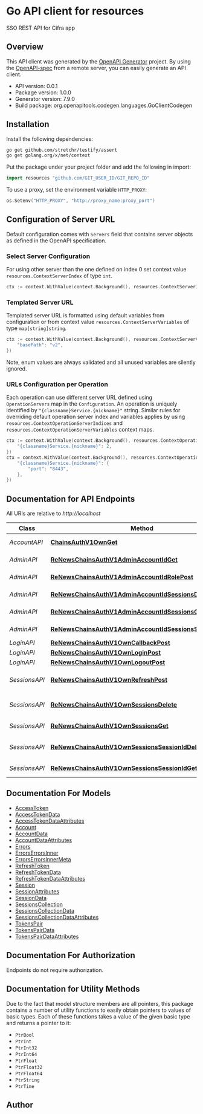 # Go API client for resources

SSO REST API for Cifra app

## Overview
This API client was generated by the [OpenAPI Generator](https://openapi-generator.tech) project.  By using the [OpenAPI-spec](https://www.openapis.org/) from a remote server, you can easily generate an API client.

- API version: 0.0.1
- Package version: 1.0.0
- Generator version: 7.9.0
- Build package: org.openapitools.codegen.languages.GoClientCodegen

## Installation

Install the following dependencies:

```sh
go get github.com/stretchr/testify/assert
go get golang.org/x/net/context
```

Put the package under your project folder and add the following in import:

```go
import resources "github.com/GIT_USER_ID/GIT_REPO_ID"
```

To use a proxy, set the environment variable `HTTP_PROXY`:

```go
os.Setenv("HTTP_PROXY", "http://proxy_name:proxy_port")
```

## Configuration of Server URL

Default configuration comes with `Servers` field that contains server objects as defined in the OpenAPI specification.

### Select Server Configuration

For using other server than the one defined on index 0 set context value `resources.ContextServerIndex` of type `int`.

```go
ctx := context.WithValue(context.Background(), resources.ContextServerIndex, 1)
```

### Templated Server URL

Templated server URL is formatted using default variables from configuration or from context value `resources.ContextServerVariables` of type `map[string]string`.

```go
ctx := context.WithValue(context.Background(), resources.ContextServerVariables, map[string]string{
	"basePath": "v2",
})
```

Note, enum values are always validated and all unused variables are silently ignored.

### URLs Configuration per Operation

Each operation can use different server URL defined using `OperationServers` map in the `Configuration`.
An operation is uniquely identified by `"{classname}Service.{nickname}"` string.
Similar rules for overriding default operation server index and variables applies by using `resources.ContextOperationServerIndices` and `resources.ContextOperationServerVariables` context maps.

```go
ctx := context.WithValue(context.Background(), resources.ContextOperationServerIndices, map[string]int{
	"{classname}Service.{nickname}": 2,
})
ctx = context.WithValue(context.Background(), resources.ContextOperationServerVariables, map[string]map[string]string{
	"{classname}Service.{nickname}": {
		"port": "8443",
	},
})
```

## Documentation for API Endpoints

All URIs are relative to *http://localhost*

Class | Method | HTTP request | Description
------------ | ------------- | ------------- | -------------
*AccountAPI* | [**ChainsAuthV1OwnGet**](docs/AccountAPI.md#chainsauthv1ownget) | **Get** /chains/auth/v1/own | Get account
*AdminAPI* | [**ReNewsChainsAuthV1AdminAccountIdGet**](docs/AdminAPI.md#renewschainsauthv1adminaccountidget) | **Get** /re-news/chains/auth/v1/admin/{account_id} | admin get user
*AdminAPI* | [**ReNewsChainsAuthV1AdminAccountIdRolePost**](docs/AdminAPI.md#renewschainsauthv1adminaccountidrolepost) | **Post** /re-news/chains/auth/v1/admin/{account_id}/{role} | admin role update
*AdminAPI* | [**ReNewsChainsAuthV1AdminAccountIdSessionsDelete**](docs/AdminAPI.md#renewschainsauthv1adminaccountidsessionsdelete) | **Delete** /re-news/chains/auth/v1/admin/{account_id}/sessions | admin delete user
*AdminAPI* | [**ReNewsChainsAuthV1AdminAccountIdSessionsGet**](docs/AdminAPI.md#renewschainsauthv1adminaccountidsessionsget) | **Get** /re-news/chains/auth/v1/admin/{account_id}/sessions | admin get sessions
*AdminAPI* | [**ReNewsChainsAuthV1AdminAccountIdSessionsSessionIdGet**](docs/AdminAPI.md#renewschainsauthv1adminaccountidsessionssessionidget) | **Get** /re-news/chains/auth/v1/admin/{account_id}/sessions/{session_id} | admin get session
*LoginAPI* | [**ReNewsChainsAuthV1OwnCallbackPost**](docs/LoginAPI.md#renewschainsauthv1owncallbackpost) | **Post** /re-news/chains/auth/v1/own/callback | 
*LoginAPI* | [**ReNewsChainsAuthV1OwnLoginPost**](docs/LoginAPI.md#renewschainsauthv1ownloginpost) | **Post** /re-news/chains/auth/v1/own/login | 
*LoginAPI* | [**ReNewsChainsAuthV1OwnLogoutPost**](docs/LoginAPI.md#renewschainsauthv1ownlogoutpost) | **Post** /re-news/chains/auth/v1/own/logout | 
*SessionsAPI* | [**ReNewsChainsAuthV1OwnRefreshPost**](docs/SessionsAPI.md#renewschainsauthv1ownrefreshpost) | **Post** /re-news/chains/auth/v1/own/refresh | Refresh Access Token
*SessionsAPI* | [**ReNewsChainsAuthV1OwnSessionsDelete**](docs/SessionsAPI.md#renewschainsauthv1ownsessionsdelete) | **Delete** /re-news/chains/auth/v1/own/sessions | Terminate user&#39;s sessions
*SessionsAPI* | [**ReNewsChainsAuthV1OwnSessionsGet**](docs/SessionsAPI.md#renewschainsauthv1ownsessionsget) | **Get** /re-news/chains/auth/v1/own/sessions | Get user&#39;s sessions
*SessionsAPI* | [**ReNewsChainsAuthV1OwnSessionsSessionIdDelete**](docs/SessionsAPI.md#renewschainsauthv1ownsessionssessioniddelete) | **Delete** /re-news/chains/auth/v1/own/sessions/{session_id} | Terminate user&#39;s session
*SessionsAPI* | [**ReNewsChainsAuthV1OwnSessionsSessionIdGet**](docs/SessionsAPI.md#renewschainsauthv1ownsessionssessionidget) | **Get** /re-news/chains/auth/v1/own/sessions/{session_id} | Get user&#39;s session


## Documentation For Models

 - [AccessToken](docs/AccessToken.md)
 - [AccessTokenData](docs/AccessTokenData.md)
 - [AccessTokenDataAttributes](docs/AccessTokenDataAttributes.md)
 - [Account](docs/Account.md)
 - [AccountData](docs/AccountData.md)
 - [AccountDataAttributes](docs/AccountDataAttributes.md)
 - [Errors](docs/Errors.md)
 - [ErrorsErrorsInner](docs/ErrorsErrorsInner.md)
 - [ErrorsErrorsInnerMeta](docs/ErrorsErrorsInnerMeta.md)
 - [RefreshToken](docs/RefreshToken.md)
 - [RefreshTokenData](docs/RefreshTokenData.md)
 - [RefreshTokenDataAttributes](docs/RefreshTokenDataAttributes.md)
 - [Session](docs/Session.md)
 - [SessionAttributes](docs/SessionAttributes.md)
 - [SessionData](docs/SessionData.md)
 - [SessionsCollection](docs/SessionsCollection.md)
 - [SessionsCollectionData](docs/SessionsCollectionData.md)
 - [SessionsCollectionDataAttributes](docs/SessionsCollectionDataAttributes.md)
 - [TokensPair](docs/TokensPair.md)
 - [TokensPairData](docs/TokensPairData.md)
 - [TokensPairDataAttributes](docs/TokensPairDataAttributes.md)


## Documentation For Authorization

Endpoints do not require authorization.


## Documentation for Utility Methods

Due to the fact that model structure members are all pointers, this package contains
a number of utility functions to easily obtain pointers to values of basic types.
Each of these functions takes a value of the given basic type and returns a pointer to it:

* `PtrBool`
* `PtrInt`
* `PtrInt32`
* `PtrInt64`
* `PtrFloat`
* `PtrFloat32`
* `PtrFloat64`
* `PtrString`
* `PtrTime`

## Author



